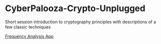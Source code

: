 # CyberPalooza-Crypto-Unplugged
Short session introduction to cryptography principles with descriptions of a few classic techniques


[Frequency Analysis App](https\\charles-hoot.github.io\freq)
